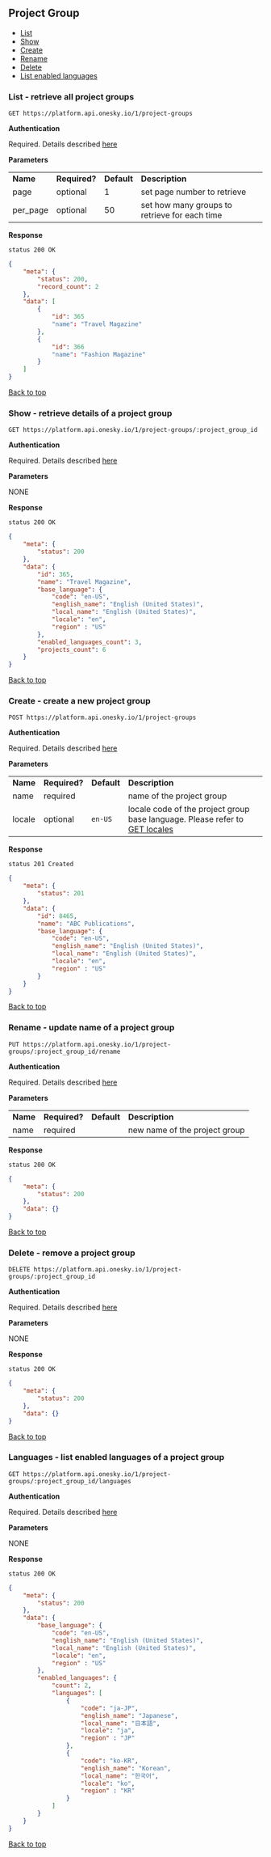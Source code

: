 ## Project Group
- [List](#list---retrieve-all-project-groups)
- [Show](#show---retrieve-details-of-a-project-group)
- [Create](#create---create-a-new-project-group)
- [Rename](#rename---update-name-of-a-project-group)
- [Delete](#delete---remove-a-project-group)
- [List enabled languages](#languages---list-enabled-languages-of-a-project-group)


### List - retrieve all project groups

    GET https://platform.api.onesky.io/1/project-groups

**Authentication**

Required. Details described [here](/README.md#authentication)

**Parameters**

<table>
    <tr>
        <td><strong>Name</strong></td>
        <td><strong>Required?</strong></td>
        <td><strong>Default</strong></td>
        <td><strong>Description</strong></td>
    </tr>
    <tr>
        <td>page</td>
        <td>optional</td>
        <td>1</td>
        <td>set page number to retrieve</td>
    </tr>
    <tr>
        <td>per_page</td>
        <td>optional</td>
        <td>50</td>
        <td>set how many groups to retrieve for each time</td>
    </tr>
</table>

**Response**

```
status 200 OK
```
``` json
{
    "meta": {
        "status": 200,
        "record_count": 2
    },
    "data": [
        {
            "id": 365
            "name": "Travel Magazine"
        },
        {
            "id": 366
            "name": "Fashion Magazine"
        }
    ]
}
```
[Back to top](#project-group)


### Show - retrieve details of a project group

    GET https://platform.api.onesky.io/1/project-groups/:project_group_id

**Authentication**

Required. Details described [here](/README.md#authentication)

**Parameters**

NONE

**Response**

```
status 200 OK
```
``` json
{
    "meta": {
        "status": 200
    },
    "data": {
        "id": 365,
        "name": "Travel Magazine",
        "base_language": {
            "code": "en-US",
            "english_name": "English (United States)",
            "local_name": "English (United States)",
            "locale": "en",
            "region" : "US"
        },
        "enabled_languages_count": 3,
        "projects_count": 6
    }
}
```
[Back to top](#project-group)


### Create - create a new project group

    POST https://platform.api.onesky.io/1/project-groups

**Authentication**

Required. Details described [here](/README.md#authentication)

**Parameters**

<table>
    <tr>
        <td><strong>Name</strong></td>
        <td><strong>Required?</strong></td>
        <td><strong>Default</strong></td>
        <td><strong>Description</strong></td>
    </tr>
    <tr>
        <td>name</td>
        <td>required</td>
        <td></td>
        <td>name of the project group</td>
    </tr>
    <tr>
        <td>locale</td>
        <td>optional</td>
        <td><code>en-US</code></td>
        <td>locale code of the project group base language. Please refer to <a href="/resources/locales.md">GET locales</a></td>
    </tr>
</table>

**Response**

```
status 201 Created
```
``` json
{
    "meta": {
        "status": 201
    },
    "data": {
        "id": 8465,
        "name": "ABC Publications",
        "base_language": {
            "code": "en-US",
            "english_name": "English (United States)",
            "local_name": "English (United States)",
            "locale": "en",
            "region" : "US"
        }
    }
}
```
[Back to top](#project-group)


### Rename - update name of a project group

    PUT https://platform.api.onesky.io/1/project-groups/:project_group_id/rename

**Authentication**

Required. Details described [here](/README.md#authentication)

**Parameters**

<table>
    <tr>
        <td><strong>Name</strong></td>
        <td><strong>Required?</strong></td>
        <td><strong>Default</strong></td>
        <td><strong>Description</strong></td>
    </tr>
    <tr>
        <td>name</td>
        <td>required</td>
        <td></td>
        <td>new name of the project group</td>
    </tr>
</table>

**Response**

```
status 200 OK
```
``` json
{
    "meta": {
        "status": 200
    },
    "data": {}
}
```
[Back to top](#project-group)


### Delete - remove a project group

    DELETE https://platform.api.onesky.io/1/project-groups/:project_group_id

**Authentication**

Required. Details described [here](/README.md#authentication)

**Parameters**

NONE

**Response**

```
status 200 OK
```
``` json
{
    "meta": {
        "status": 200
    },
    "data": {}
}
```
[Back to top](#project-group)


### Languages - list enabled languages of a project group

    GET https://platform.api.onesky.io/1/project-groups/:project_group_id/languages

**Authentication**

Required. Details described [here](/README.md#authentication)

**Parameters**

NONE

**Response**

```
status 200 OK
```
``` json
{
    "meta": {
        "status": 200
    },
    "data": {
        "base_language": {
            "code": "en-US",
            "english_name": "English (United States)",
            "local_name": "English (United States)",
            "locale": "en",
            "region" : "US"
        },
        "enabled_languages": {
            "count": 2,
            "languages": [
                {
                    "code": "ja-JP",
                    "english_name": "Japanese",
                    "local_name": "日本語",
                    "locale": "ja",
                    "region" : "JP"
                },
                {
                    "code": "ko-KR",
                    "english_name": "Korean",
                    "local_name": "한국어",
                    "locale": "ko",
                    "region" : "KR"
                }
            ]
        }
    }
}
```
[Back to top](#project-group)
